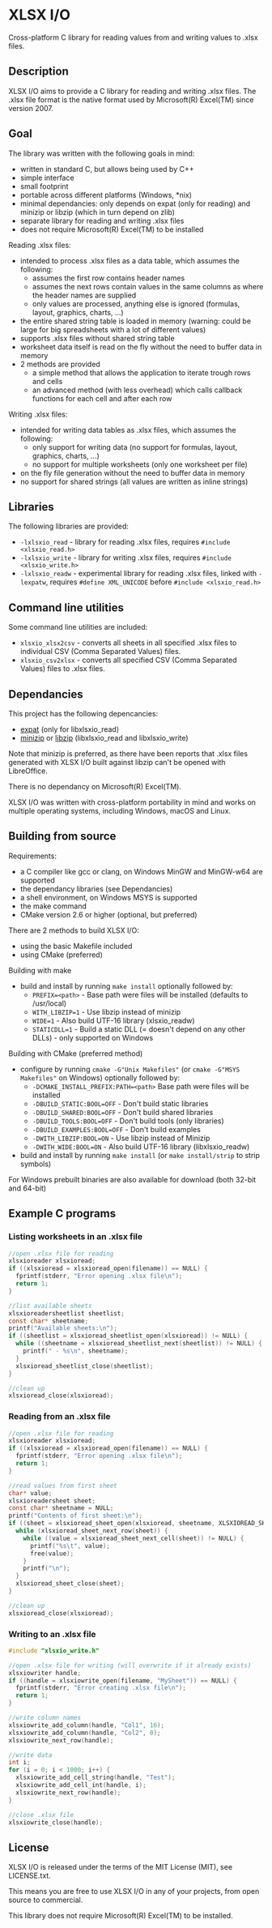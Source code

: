 XLSX I/O
========
Cross-platform C library for reading values from and writing values to .xlsx files.

Description
-----------
XLSX I/O aims to provide a C library for reading and writing .xlsx files.
The .xlsx file format is the native format used by Microsoft(R) Excel(TM) since version 2007.

Goal
----
The library was written with the following goals in mind:
- written in standard C, but allows being used by C++
- simple interface
- small footprint
- portable across different platforms (Windows, *nix)
- minimal dependancies: only depends on expat (only for reading) and minizip or libzip (which in turn depend on zlib)
- separate library for reading and writing .xlsx files
- does not require Microsoft(R) Excel(TM) to be installed

Reading .xlsx files:
- intended to process .xlsx files as a data table, which assumes the following:
  + assumes the first row contains header names
  + assumes the next rows contain values in the same columns as where the header names are supplied
  + only values are processed, anything else is ignored (formulas, layout, graphics, charts, ...)
- the entire shared string table is loaded in memory (warning: could be large for big spreadsheets with a lot of different values)
- supports .xlsx files without shared string table
- worksheet data itself is read on the fly without the need to buffer data in memory
- 2 methods are provided
  + a simple method that allows the application to iterate trough rows and cells
  + an advanced method (with less overhead) which calls callback functions for each cell and after each row

Writing .xlsx files:
- intended for writing data tables as .xlsx files, which assumes the following:
  + only support for writing data (no support for formulas, layout, graphics, charts, ...)
  + no support for multiple worksheets (only one worksheet per file)
- on the fly file generation without the need to buffer data in memory
- no support for shared strings (all values are written as inline strings)

Libraries
---------

The following libraries are provided:
- `-lxlsxio_read` - library for reading .xlsx files, requires `#include <xlsxio_read.h>`
- `-lxlsxio_write` - library for writing .xlsx files, requires `#include <xlsxio_write.h>`
- `-lxlsxio_readw` - experimental library for reading .xlsx files, linked with `-lexpatw`, requires `#define XML_UNICODE` before `#include <xlsxio_read.h>`

Command line utilities
----------------------
Some command line utilities are included:
- `xlsxio_xlsx2csv` - converts all sheets in all specified .xlsx files to individual CSV (Comma Separated Values) files.
- `xlsxio_csv2xlsx` - converts all specified CSV (Comma Separated Values) files to .xlsx files.

Dependancies
------------
This project has the following depencancies:
- [expat](http://www.libexpat.org/) (only for libxlsxio_read)
- [minizip](http://www.winimage.com/zLibDll/minizip.html) or [libzip](http://www.nih.at/libzip/) (libxlsxio_read and libxlsxio_write)

Note that minizip is preferred, as there have been reports that .xlsx files generated with XLSX I/O built against libzip can't be opened with LibreOffice.

There is no dependancy on Microsoft(R) Excel(TM).

XLSX I/O was written with cross-platform portability in mind and works on multiple operating systems, including Windows, macOS and Linux.

Building from source
--------------------
Requirements:
- a C compiler like gcc or clang, on Windows MinGW and MinGW-w64 are supported
- the dependancy libraries (see Dependancies)
- a shell environment, on Windows MSYS is supported
- the make command
- CMake version 2.6 or higher (optional, but preferred)

There are 2 methods to build XLSX I/O:
- using the basic Makefile included
- using CMake (preferred)

Building with make
- build and install by running `make install` optionally followed by:
  + `PREFIX=<path>` - Base path were files will be installed (defaults to /usr/local)
  + `WITH_LIBZIP=1` - Use libzip instead of minizip
  + `WIDE=1` - Also build UTF-16 library (xlsxio_readw)
  + `STATICDLL=1` - Build a static DLL (= doesn't depend on any other DLLs) - only supported on Windows

Building with CMake (preferred method)
- configure by running `cmake -G"Unix Makefiles"` (or `cmake -G"MSYS Makefiles"` on Windows) optionally followed by:
  + `-DCMAKE_INSTALL_PREFIX:PATH=<path>` Base path were files will be installed
  + `-DBUILD_STATIC:BOOL=OFF` - Don't build static libraries
  + `-DBUILD_SHARED:BOOL=OFF` - Don't build shared libraries
  + `-DBUILD_TOOLS:BOOL=OFF` - Don't build tools (only libraries)
  + `-DBUILD_EXAMPLES:BOOL=OFF` - Don't build examples
  + `-DWITH_LIBZIP:BOOL=ON` - Use libzip instead of Minizip
  + `-DWITH_WIDE:BOOL=ON` - Also build UTF-16 library (libxlsxio_readw)
- build and install by running `make install` (or `make install/strip` to strip symbols)

For Windows prebuilt binaries are also available for download (both 32-bit and 64-bit)

Example C programs
------------------
### Listing worksheets in an .xlsx file
```c
//open .xlsx file for reading
xlsxioreader xlsxioread;
if ((xlsxioread = xlsxioread_open(filename)) == NULL) {
  fprintf(stderr, "Error opening .xlsx file\n");
  return 1;
}

//list available sheets
xlsxioreadersheetlist sheetlist;
const char* sheetname;
printf("Available sheets:\n");
if ((sheetlist = xlsxioread_sheetlist_open(xlsxioread)) != NULL) {
  while ((sheetname = xlsxioread_sheetlist_next(sheetlist)) != NULL) {
    printf(" - %s\n", sheetname);
  }
  xlsxioread_sheetlist_close(sheetlist);
}

//clean up
xlsxioread_close(xlsxioread);
```
### Reading from an .xlsx file
```c
//open .xlsx file for reading
xlsxioreader xlsxioread;
if ((xlsxioread = xlsxioread_open(filename)) == NULL) {
  fprintf(stderr, "Error opening .xlsx file\n");
  return 1;
}

//read values from first sheet
char* value;
xlsxioreadersheet sheet;
const char* sheetname = NULL;
printf("Contents of first sheet:\n");
if ((sheet = xlsxioread_sheet_open(xlsxioread, sheetname, XLSXIOREAD_SKIP_EMPTY_ROWS)) != NULL) {
  while (xlsxioread_sheet_next_row(sheet)) {
    while ((value = xlsxioread_sheet_next_cell(sheet)) != NULL) {
      printf("%s\t", value);
      free(value);
    }
    printf("\n");
  }
  xlsxioread_sheet_close(sheet);
}

//clean up
xlsxioread_close(xlsxioread);
```
### Writing to an .xlsx file
```c
#include "xlsxio_write.h"
```
```c
//open .xlsx file for writing (will overwrite if it already exists)
xlsxiowriter handle;
if ((handle = xlsxiowrite_open(filename, "MySheet")) == NULL) {
  fprintf(stderr, "Error creating .xlsx file\n");
  return 1;
}

//write column names
xlsxiowrite_add_column(handle, "Col1", 16);
xlsxiowrite_add_column(handle, "Col2", 0);
xlsxiowrite_next_row(handle);

//write data
int i;
for (i = 0; i < 1000; i++) {
  xlsxiowrite_add_cell_string(handle, "Test");
  xlsxiowrite_add_cell_int(handle, i);
  xlsxiowrite_next_row(handle);
}

//close .xlsx file
xlsxiowrite_close(handle);
```

License
-------
XLSX I/O is released under the terms of the MIT License (MIT), see LICENSE.txt.

This means you are free to use XLSX I/O in any of your projects, from open source to commercial.

This library does not require Microsoft(R) Excel(TM) to be installed.
